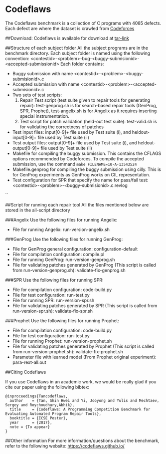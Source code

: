 # Codeflaws
The Codeflaws benchmark is a collection of C programs with 4085 defects. Each defect are  where the dataset is crawled from [Codeforces](http://codeforces.com/)

##Download:
Codeflaws is available for download at [tar-link](http://www.comp.nus.edu.sg/~release/codeflaws/codeflaws.tar.gz)

##Structure of each subject folder
All the subject programs are in the benchmark directory. Each subject folder is named using the following convention: 
&lt;contestid&gt;-&lt;problem&gt;-bug-&lt;buggy-submisionid&gt;-&lt;accepted-submissionid&gt;
Each folder contains:
- Buggy submission with name &lt;contestid&gt;-&lt;problem&gt;-&lt;buggy-submisionid&gt;.c
- Accepted submission with name &lt;contestid&gt;-&lt;problem&gt;-&lt;accepted-submisionid&gt;.c
- Two sets of test scripts: 
  1. Repair Test script (test suite given to repair tools for generating repair): test-genprog.sh is for search-based repair tools (GenProg, SPR, Prophet), test-angelix.sh is for Angelix as it requires inserting special instrumentation.
  2. Test script for patch validation (held-out test suite): test-valid.sh is for validating the correctness of patches
- Test input files: input[0-9]+ file used by Test suite (i), and  heldout-input[0-9]+ file used by Test suite (ii)
- Test output files: output[0-9]+ file used by Test suite (i), and  heldout-output[0-9]+ file used by Test suite (ii)
- Makefile for compiling the buggy submission. This contains the CFLAGS options recommended by Codeforces. To compile the accepted submission, use the command `make FILENAME=10-A-13543524`
- Makefile.genprog for compiling the buggy submission using cilly. This is for GenProg experiments as GenProg works on CIL representation.
- Test configuration for SPR that specify the name for pass/fail test: &lt;contestid&gt;-&lt;problem&gt;-&lt;buggy-submisionid&gt;.c.revlog

``

##Script for running each repair tool
All the files mentioned below are stored in the all-script directory

###Angelix
Use the following files for running Angelix:
- File for running Angelix: run-version-angelix.sh

###GenProg
Use the following files for running GenProg:
- File for GenProg general configuration: configuration-default
- File for compilation configuration: compile.pl 
- File for running GenProg: run-version-genprog.sh
- File for validating patches generated by GenProg (This script is called from run-version-genprog.sh): validate-fix-genprog.sh 

###SPR
Use the following files for running SPR:
- File for compilation configuration: code-build.py 
- File for test configuration: run-test.py
- File for running SPR: run-version-spr.sh
- File for validating patches generated by SPR (This script is called from run-version-spr.sh): validate-fix-spr.sh 

###Prophet
Use the following files for running Prophet:
- File for compilation configuration: code-build.py 
- File for test configuration: run-test.py
- File for running Prophet: run-version-prophet.sh
- File for validating patches generated by Prophet (This script is called from run-version-prophet.sh): validate-fix-prophet.sh 
- Parameter file with learned model (From Prophet original experiment): para-rext-all.out 



##Citing Codeflaws

If you use Codeflaws in an academic work, we would be really glad if you cite our paper using the following bibtex:

```
@inproceedings{Tancodeflaws,
  author    = {Tan, Shin Hwei and Yi, Jooyong and Yulis and Mechtaev, Sergey and Roychoudhury,Abhik},
  title     = {Codeflaws: A Programming Competition Benchmark for Evaluating Automated Program Repair Tools},
  booktitle = {ICSE Poster},
  year      = {2017},
  note = {To appear}
}
```

##Other information
For more information/questions about the benchmark, refer to the following website:
https://codeflaws.github.io/


